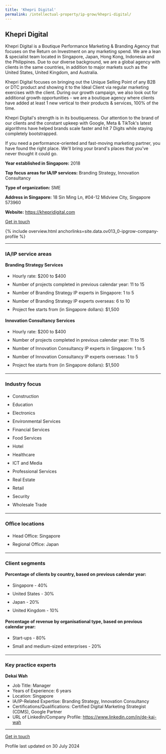 ```yaml
---
title: 'Khepri Digital'
permalink: /intellectual-property/ip-grow/khepri-digital/
---
```


## Khepri Digital

Khepri Digital is a Boutique Performance Marketing & Branding Agency that focuses on the Return on Investment on any marketing spend. We are a lean & specialist team located in Singapore, Japan, Hong Kong, Indonesia and the Philippines. Due to our diverse background, we are a global agency with clients in the same countries, in addition to major markets such as the United States, United Kingdom, and Australia.
 
Khepri Digital focuses on bringing out the Unique Selling Point of any B2B or DTC product and showing it to the Ideal Client via regular marketing exercises with the client. During our growth campaign, we also look out for additional growth opportunities - we are a boutique agency where clients have added at least 1 new vertical to their products & services, 100% of the time.
 
Khepri Digital's strength is in its boutiqueness. Our attention to the brand of our clients and the constant upkeep with Google, Meta & TikTok's latest algorithms have helped brands scale faster and hit 7 Digits while staying completely bootstrapped.
 
If you need a performance-oriented and fast-moving marketing partner, you have found the right place. We'll bring your brand's places that you've never thought it could go.

<b>Year established in Singapore:</b> 2018

<b>Top focus areas for IA/IP services:</b> Branding Strategy, Innovation Consultancy

<b>Type of organization:</b> SME

<b>Address in Singapore:</b> 18 Sin Ming Ln, #04-12 Midview City, Singapore 573960

<b>Website:</b> <a href='https://khepridigital.com'>https://khepridigital.com</a>

<a class='btn' href='https://form.gov.sg/67d2515745eb4baf256bf492' target='_blank' rel='noopener'>Get in touch</a>

{% include overview.html anchorlinks=site.data.ov013_0-ipgrow-company-profile %}

---
<a name='ip-related-service-areas'></a>
### IA/IP service areas

**Branding Strategy Services**

<ul>
<li style='line-height: 27px; margin: 0px 0px !important'>Hourly rate:  $200 to $400</li>
<li style='line-height: 27px; margin: 0px 0px !important'>Number of projects completed in previous calendar year: 11 to 15</li>
<li style='line-height: 27px; margin: 0px 0px !important'>Number of Branding Strategy IP experts in Singapore: 1 to 5</li>
<li style='line-height: 27px; margin: 0px 0px !important'>Number of Branding Strategy IP experts overseas: 6 to 10</li>
<li style='line-height: 27px; margin: 0px 0px !important'>Project fee starts from (in Singapore dollars):  $1,500</li>
</ul>

**Innovation Consultancy Services**

<ul>
<li style='line-height: 27px; margin: 0px 0px !important'>Hourly rate:  $200 to $400</li>
<li style='line-height: 27px; margin: 0px 0px !important'>Number of projects completed in previous calendar year: 11 to 15</li>
<li style='line-height: 27px; margin: 0px 0px !important'>Number of Innovation Consultancy IP experts in Singapore: 1 to 5</li>
<li style='line-height: 27px; margin: 0px 0px !important'>Number of Innovation Consultancy IP experts overseas: 1 to 5</li>
<li style='line-height: 27px; margin: 0px 0px !important'>Project fee starts from (in Singapore dollars):  $1,500</li>
</ul>

---
<a name='industry-focus'></a>
### Industry focus

<ul><li style='line-height: 27px; margin: 0px 0px !important'> Construction</li><li style='line-height: 27px; margin: 0px 0px !important'>Education</li><li style='line-height: 27px; margin: 0px 0px !important'>Electronics</li><li style='line-height: 27px; margin: 0px 0px !important'>Environmental Services</li><li style='line-height: 27px; margin: 0px 0px !important'>Financial Services</li><li style='line-height: 27px; margin: 0px 0px !important'>Food Services</li><li style='line-height: 27px; margin: 0px 0px !important'>Hotel</li><li style='line-height: 27px; margin: 0px 0px !important'>Healthcare</li><li style='line-height: 27px; margin: 0px 0px !important'>ICT and Media</li><li style='line-height: 27px; margin: 0px 0px !important'>Professional Services</li><li style='line-height: 27px; margin: 0px 0px !important'>Real Estate</li><li style='line-height: 27px; margin: 0px 0px !important'>Retail</li><li style='line-height: 27px; margin: 0px 0px !important'>Security</li><li style='line-height: 27px; margin: 0px 0px !important'>Wholesale Trade</li></ul>

---
<a name='office-locations'></a>
### Office locations

<ul><li style='line-height: 27px; margin: 0px 0px !important'> Head Office: Singapore</li><li style='line-height: 27px; margin: 0px 0px !important'>Regional Office: Japan</li></ul>

---
<a name='client-segments'></a>
### Client segments

**Percentage of clients by country, based on previous calendar year:**

<ul><li style='line-height: 27px; margin: 0px 0px !important'> Singapore - 40%</li><li style='line-height: 27px; margin: 0px 0px !important'>United States - 30%</li><li style='line-height: 27px; margin: 0px 0px !important'>Japan - 20%</li><li style='line-height: 27px; margin: 0px 0px !important'>United Kingdom - 10%</li></ul>

**Percentage of revenue by organisational type, based on previous calendar year:**

<ul><li style='line-height: 27px; margin: 0px 0px !important'> Start-ups - 80%</li><li style='line-height: 27px; margin: 0px 0px !important'>Small and medium-sized enterprises - 20%</li></ul>

---
<a name='key-practice-experts'></a>
### Key practice experts

**Dekai Wah**

- Job Title: Manager
- Years of Experience: 6 years
- Location: Singapore
- IA/IP-Related Expertise: Branding Strategy, Innovation Consultancy
- Certifications/Qualifications: Certified Digital Marketing Strategist (CDMS), Google Partner
- URL of LinkedIn/Company Profile: <a href="https://www.linkedin.com/in/de-kai-wah" target="_blank" rel="noopener">https://www.linkedin.com/in/de-kai-wah</a>

---
<p>
<a class='btn' href='https://form.gov.sg/67d2515745eb4baf256bf492' target='_blank' rel='noopener'>Get in touch</a>
</p>
Profile last updated on 30 July 2024

